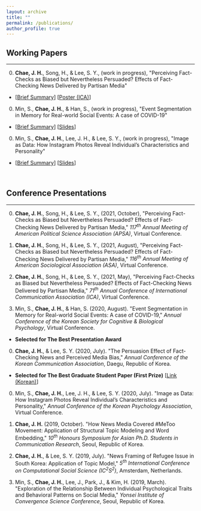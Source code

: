 ```yaml
---
layout: archive
title: ""
permalink: /publications/
author_profile: true
---
```

<!-- {% if author.googlescholar %}
  You can also find my articles on <u><a href="{{author.googlescholar}}">my Google Scholar profile</a>.</u>
{% endif %}

{% include base_path %}

{% for post in site.publications reversed %}
  {% include archive-single.html %}
{% endfor %} -->

## Working Papers
---
0. **Chae, J. H.**, Song, H., & Lee, S. Y., (work in progress), "Perceiving Fact-Checks as Biased but Nevertheless Persuaded? Effects of Fact-Checking News Delivered by Partisan Media"
- [[Brief Summary](/projects/project03_fact-checking-by-partisan-media)] [[Poster (ICA)](/files/project03_poster.pdf)]

0. Min, S., **Chae, J. H.**, & Han, S., (work in progress), "Event Segmentation in Memory for Real-world Social Events: A case of COVID-19"
- [[Brief Summary](/projects/project02_event-segmentation)] [[Slides](https://www.dropbox.com/s/gnlscp7gwiwe0hh/PPT_KSCBP2020.pdf?dl=0)]

0. Min, S., **Chae, J. H.**, Lee, J. H., & Lee, S. Y., (work in progress), "Image as Data: How Instagram Photos Reveal Individual’s Characteristics and Personality"
- [[Brief Summary](/projects/project01_image-as-data)] [[Slides](https://www.dropbox.com/s/hxnzaffyn0y743h/PPT_KPA2020.pdf?dl=0)]

&nbsp;

## Conference Presentations
---
0. **Chae, J. H.**, Song, H., & Lee, S. Y., (2021, October), "Perceiving Fact-Checks as Biased but Nevertheless Persuaded? Effects of Fact-Checking News Delivered by Partisan Media," *117<sup>th</sup> Annual Meeting of American Political Science Association (APSA)*, Virtual Conference.

0. **Chae, J. H.**, Song, H., & Lee, S. Y., (2021, August), "Perceiving Fact-Checks as Biased but Nevertheless Persuaded? Effects of Fact-Checking News Delivered by Partisan Media," *116<sup>th</sup> Annual Meeting of American Sociological Association (ASA)*, Virtual Conference.

0. **Chae, J. H.**, Song, H., & Lee, S. Y., (2021, May), "Perceiving Fact-Checks as Biased but Nevertheless Persuaded? Effects of Fact-Checking News Delivered by Partisan Media," *71<sup>th</sup> Annual Conference of International Communication Association (ICA)*, Virtual Conference.

0. Min, S., **Chae, J. H.**, & Han, S. (2020, August). "Event Segmentation in Memory for Real-world Social Events: A case of COVID-19," *Annual Conference of the Korean Society for Cognitive & Biological Psychology*, Virtual Conference.
  - **Selected for The Best Presentation Award**

0. **Chae, J. H.**, & Lee, S. Y. (2020, July). "The Persuasion Effect of Fact-Checking News and Perceived Media Bias," *Annual Conference of the Korean Communication Association*, Daegu, Republic of Korea.
  - **Selected for The Best Graduate Student Paper (First Prize)** [[Link (Korean)](https://comm.or.kr/news/notice1/1000012302)]

0. Min, S., **Chae, J. H.**, Lee, J. H., & Lee, S. Y. (2020, July). "Image as Data: How Instagram Photos Reveal Individual’s Characteristics and Personality," *Annual Conference of the Korean Psychology Association*, Virtual Conference.

0. **Chae, J. H.** (2019, October). "How News Media Covered #MeToo Movement: Application of Structural Topic Modeling and Word Embedding," *10<sup>th</sup> Honours Symposium for Asian Ph.D. Students in Communication Research*, Seoul, Republic of Korea.

0. **Chae, J. H.**, & Lee, S. Y. (2019, July). "News Framing of Refugee Issue in South Korea: Application of Topic Model," *5<sup>th</sup> International Conference on Computational Social Science (IC<sup>2</sup>S<sup>2</sup>)*, Amsterdam, Netherlands.

0. Min, S., **Chae, J. H.**, Lee, J., Park, J., & Kim, H. (2019, March). "Exploration of the Relationship Between Individual Psychological Traits and Behavioral Patterns on Social Media," *Yonsei Institute of Convergence Science Conference*, Seoul, Republic of Korea.
